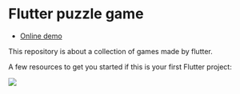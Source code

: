 # Flutter puzzle game
- [Online demo](https://flutter/puzzle/)
  <br />



This repository is about a collection of games made by flutter.

A few resources to get you started if this is your first Flutter project:




<img src="https://flutter-learn.ir/wp-content/uploads/2023/09/puzz.png" >
